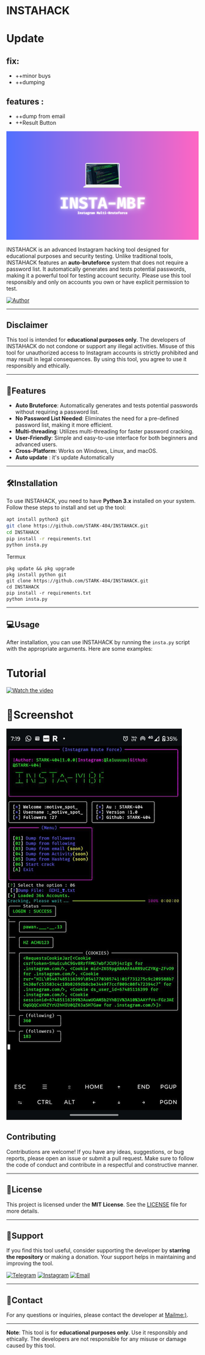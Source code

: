 # INSTAHACK

# Update
## fix:
+ ++minor buys
+  ++dumping
 ## features :
+ ++dump from email 
+ ++Result Button

<div align="center">
  <img src="https://raw.githubusercontent.com/STARK-404/INSTAHACK/refs/heads/main/repo/logo.png" alt="INSTAHACK Banner" >
</div>

INSTAHACK is an advanced Instagram hacking tool designed for educational purposes and security testing. Unlike traditional tools, INSTAHACK features an **auto-bruteforce** system that does not require a password list. It automatically generates and tests potential passwords, making it a powerful tool for testing account security. Please use this tool responsibly and only on accounts you own or have explicit permission to test.

[![Author](https://img.shields.io/badge/Author-STARK--404-blue)](https://github.com/STARK-404)

---


## Disclaimer

This tool is intended for **educational purposes only**. The developers of INSTAHACK do not condone or support any illegal activities. Misuse of this tool for unauthorized access to Instagram accounts is strictly prohibited and may result in legal consequences. By using this tool, you agree to use it responsibly and ethically.

---

## 🌟Features

- **Auto Bruteforce**: Automatically generates and tests potential passwords without requiring a password list.
- **No Password List Needed**: Eliminates the need for a pre-defined password list, making it more efficient.
- **Multi-threading**: Utilizes multi-threading for faster password cracking.
- **User-Friendly**: Simple and easy-to-use interface for both beginners and advanced users.
- **Cross-Platform**: Works on Windows, Linux, and macOS.
- **Auto update** : it's update Automatically
---

## 🛠️Installation

To use INSTAHACK, you need to have **Python 3.x** installed on your system. Follow these steps to install and set up the tool:


   ```bash
   apt install python3 git 
   git clone https://github.com/STARK-404/INSTAHACK.git
   cd INSTAHACK
   pip install -r requirements.txt
   python insta.py
   ```
Termux
```
pkg update && pkg upgrade
pkg install python git
git clone https://github.com/STARK-404/INSTAHACK.git
cd INSTAHACK
pip install -r requirements.txt
python insta.py
```
---

## 💻Usage

After installation, you can use INSTAHACK by running the `insta.py` script with the appropriate arguments. Here are some examples:

# Tutorial 

[![Watch the video](https://img.youtube.com/vi/7PZQa-l8Jcg/maxresdefault.jpg)](https://www.youtube.com/watch?v=7PZQa-l8Jcg)

# 📱Screenshot

![Screenshot](https://raw.githubusercontent.com/STARK-404/INSTAHACK/refs/heads/main/repo/ss.jpg)

## Contributing

Contributions are welcome! If you have any ideas, suggestions, or bug reports, please open an issue or submit a pull request. Make sure to follow the code of conduct and contribute in a respectful and constructive manner.

---

## 📝License

This project is licensed under the **MIT License**. See the [LICENSE](LICENSE) file for more details.

---

## 👥Support

If you find this tool useful, consider supporting the developer by **starring the repository** or making a donation. Your support helps in maintaining and improving the tool.

[![Telegram](https://img.shields.io/badge/Telegram-MR__S74RK-blue?logo=telegram)](https://t.me/MR_S74RK)
[![Instagram](https://img.shields.io/badge/Instagram-la1uuuuu-red?logo=instagram)](https://instagram.com/la1uuuuu)
[![Email](https://img.shields.io/badge/Email-gamerunknown509%40gmail.com-green?logo=gmail)](mailto:gamerunknown509@gmail.com?subject=Insta)

---

## 📧Contact


For any questions or inquiries, please contact the developer at [Mailme:)](mailto:gamerunknown509@gmail.com).

---

**Note**: This tool is for **educational purposes only**. Use it responsibly and ethically. The developers are not responsible for any misuse or damage caused by this tool.
